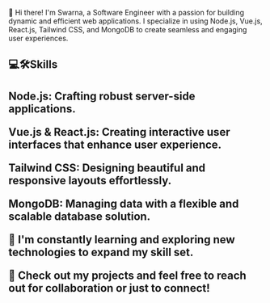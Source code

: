 👋 Hi there! I'm Swarna, a Software Engineer with a passion for building dynamic and efficient web applications. I specialize in using Node.js, Vue.js, React.js, Tailwind CSS, and MongoDB to create seamless and engaging user experiences.

 <h2>💻🛠️Skills<h2>

Node.js: Crafting robust server-side applications.

Vue.js & React.js: Creating interactive user interfaces that enhance user experience.

Tailwind CSS: Designing beautiful and responsive layouts effortlessly.

MongoDB: Managing data with a flexible and scalable database solution.

🌱 I'm constantly learning and exploring new technologies to expand my skill set.

🚀 Check out my projects and feel free to reach out for collaboration or just to connect!
